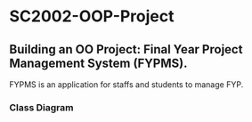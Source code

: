 # SC2002-OOP-Project
## Building an OO Project: Final Year Project Management System (FYPMS).

FYPMS is an application for staffs and students to manage FYP. 
### Class Diagram
